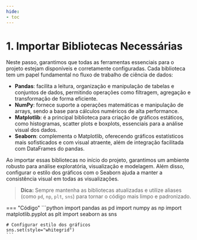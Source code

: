 ```yaml
---
hide:
- toc
---
```


# 1. Importar Bibliotecas Necessárias


Neste passo, garantimos que todas as ferramentas essenciais para o projeto estejam disponíveis e corretamente configuradas. Cada biblioteca tem um papel fundamental no fluxo de trabalho de ciência de dados:

- **Pandas**: facilita a leitura, organização e manipulação de tabelas e conjuntos de dados, permitindo operações como filtragem, agregação e transformação de forma eficiente.
- **NumPy**: fornece suporte a operações matemáticas e manipulação de arrays, sendo a base para cálculos numéricos de alta performance.
- **Matplotlib**: é a principal biblioteca para criação de gráficos estáticos, como histogramas, scatter plots e boxplots, essenciais para a análise visual dos dados.
- **Seaborn**: complementa o Matplotlib, oferecendo gráficos estatísticos mais sofisticados e com visual atraente, além de integração facilitada com DataFrames do pandas.

Ao importar essas bibliotecas no início do projeto, garantimos um ambiente robusto para análise exploratória, visualização e modelagem. Além disso, configurar o estilo dos gráficos com o Seaborn ajuda a manter a consistência visual em todas as visualizações.

> **Dica:** Sempre mantenha as bibliotecas atualizadas e utilize aliases (como `pd`, `np`, `plt`, `sns`) para tornar o código mais limpo e padronizado.

=== "Código"
	```python
	import pandas as pd
	import numpy as np
	import matplotlib.pyplot as plt
	import seaborn as sns

	# Configurar estilo dos gráficos
	sns.set(style="whitegrid")
	```
